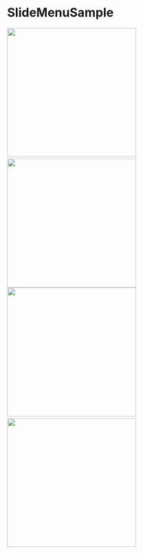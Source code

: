 # SlideMenuSample

<div>
<img src="https://user-images.githubusercontent.com/6063541/92304981-e64ec200-efbd-11ea-9966-41a75a428a60.png"  width="300">
　
<img src="https://user-images.githubusercontent.com/6063541/92304988-f8306500-efbd-11ea-9140-44812720cb10.png" width="300">
</div>
<div>
<img src="https://user-images.githubusercontent.com/6063541/92305005-0f6f5280-efbe-11ea-870e-6db07029636c.png" width="300">
　
<img src="https://user-images.githubusercontent.com/6063541/92305014-29a93080-efbe-11ea-9b29-3922593dbd45.png" width="300">
</div>

